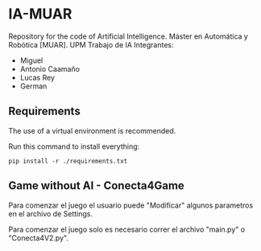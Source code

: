 # IA-MUAR
Repository for the code of Artificial Intelligence. Máster en Automática y Robótica [MUAR]. UPM
Trabajo de IA
Integrantes: 
- Miguel
- Antonio Caamaño
- Lucas Rey
- German

## Requirements
The use of a virtual environment is recommended.

Run this command to install everything: 
```
pip install -r ./requirements.txt  
```

## Game without AI - Conecta4Game


Para comenzar el juego el usuario puede "Modificar" algunos parametros en el archivo de Settings.

Para comenzar el juego solo es necesario correr el archivo "main.py" o "Conecta4V2.py".
